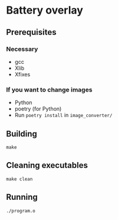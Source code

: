 # Battery overlay

## Prerequisites

### Necessary

* gcc
* Xlib
* Xfixes

### If you want to change images

* Python
* poetry (for Python)
* Run `poetry install` in `image_converter/`

## Building

```
make
```

## Cleaning executables

```
make clean
```

## Running

```
./program.o
```
